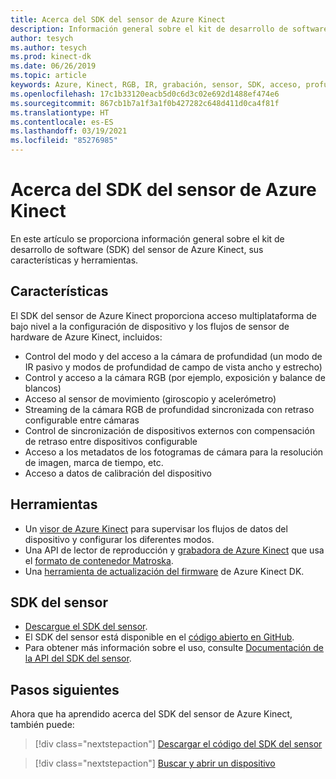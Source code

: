 ```yaml
---
title: Acerca del SDK del sensor de Azure Kinect
description: Información general sobre el kit de desarrollo de software (SDK) del sensor de Azure Kinect, sus características y herramientas.
author: tesych
ms.author: tesych
ms.prod: kinect-dk
ms.date: 06/26/2019
ms.topic: article
keywords: Azure, Kinect, RGB, IR, grabación, sensor, SDK, acceso, profundidad, vídeo, cámara, IMU, movimiento, sensor, sonido, micrófono, Matroska, SDK de sensor, descargar
ms.openlocfilehash: 17c1b33120eacb5d0c6d3c02e692d1488ef474e6
ms.sourcegitcommit: 867cb1b7a1f3a1f0b427282c648d411d0ca4f81f
ms.translationtype: HT
ms.contentlocale: es-ES
ms.lasthandoff: 03/19/2021
ms.locfileid: "85276985"
---
```

# <a name="about-azure-kinect-sensor-sdk"></a>Acerca del SDK del sensor de Azure Kinect

En este artículo se proporciona información general sobre el kit de desarrollo de software (SDK) del sensor de Azure Kinect, sus características y herramientas.

## <a name="features"></a>Características

El SDK del sensor de Azure Kinect proporciona acceso multiplataforma de bajo nivel a la configuración de dispositivo y los flujos de sensor de hardware de Azure Kinect, incluidos:

- Control del modo y del acceso a la cámara de profundidad (un modo de IR pasivo y modos de profundidad de campo de vista ancho y estrecho) 
- Control y acceso a la cámara RGB (por ejemplo, exposición y balance de blancos) 
- Acceso al sensor de movimiento (giroscopio y acelerómetro) 
- Streaming de la cámara RGB de profundidad sincronizada con retraso configurable entre cámaras 
- Control de sincronización de dispositivos externos con compensación de retraso entre dispositivos configurable 
- Acceso a los metadatos de los fotogramas de cámara para la resolución de imagen, marca de tiempo, etc. 
- Acceso a datos de calibración del dispositivo 

## <a name="tools"></a>Herramientas

- Un [visor de Azure Kinect](azure-kinect-viewer.md) para supervisar los flujos de datos del dispositivo y configurar los diferentes modos.
- Una API de lector de reproducción y [grabadora de Azure Kinect](azure-kinect-recorder.md) que usa el [formato de contenedor Matroska](record-file-format.md).
- Una [herramienta de actualización del firmware](azure-kinect-firmware-tool.md) de Azure Kinect DK.

## <a name="sensor-sdk"></a>SDK del sensor

- [Descargue el SDK del sensor](sensor-sdk-download.md).
- El SDK del sensor está disponible en el [código abierto en GitHub](https://github.com/microsoft/Azure-Kinect-Sensor-SDK).
- Para obtener más información sobre el uso, consulte [Documentación de la API del SDK del sensor](https://microsoft.github.io/Azure-Kinect-Sensor-SDK/master/index.html).

## <a name="next-steps"></a>Pasos siguientes

Ahora que ha aprendido acerca del SDK del sensor de Azure Kinect, también puede:
>[!div class="nextstepaction"]
>[Descargar el código del SDK del sensor](sensor-sdk-download.md)

>[!div class="nextstepaction"]
>[Buscar y abrir un dispositivo](find-then-open-device.md)

